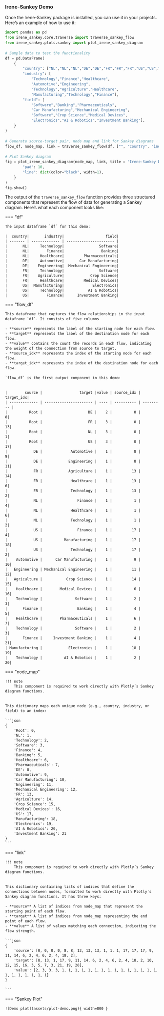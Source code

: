 ### Irene-Sankey Demo

Once the Irene-Sankey package is installed, you can use it in your projects. Here’s an example of how to use it: 

```py title="irene_sankey_demo.py" linenums="1"
import pandas as pd
from irene_sankey.core.traverse import traverse_sankey_flow
from irene_sankey.plots.sankey import plot_irene_sankey_diagram

# Sample data to test the functionality
df = pd.DataFrame(
    {
        "country": ["NL","NL","NL","DE","DE","FR","FR","FR","US","US","US"],
        "industry": [
            "Technology","Finance","Healthcare",
            "Automotive","Engineering",
            "Technology","Agriculture","Healthcare",
            "Manufacturing","Technology","Finance"],
        "field": [
            "Software","Banking","Pharmaceuticals",
            "Car Manufacturing","Mechanical Engineering",
            "Software","Crop Science","Medical Devices",
            "Electronics","AI & Robotics","Investment Banking"],
    }
)

# Generate source-target pair, node map and link for Sankey diagrams
flow_df, node_map, link = traverse_sankey_flow(df, ["", "country", "industry", "field"])

# Plot Sankey diagram 
fig = plot_irene_sankey_diagram(node_map, link, title = "Irene-Sankey Demo", node_config={
        "pad": 10,
        "line": dict(color="black", width=1),
    }
)
fig.show()
```

The output of the `traverse_sankey_flow` function provides three structured components that represent the flow of data for generating a Sankey diagram. Here’s what each component looks like:

=== "df"

    The input dataframe `df` for this demo:

    |  country|       industry|                   field|
    | ------- | ------------- | ---------------------- |
    |       NL|     Technology|                Software|
    |       NL|        Finance|                 Banking|
    |       NL|     Healthcare|         Pharmaceuticals|
    |       DE|     Automotive|       Car Manufacturing|
    |       DE|    Engineering|  Mechanical Engineering|
    |       FR|     Technology|                Software|
    |       FR|    Agriculture|            Crop Science|
    |       FR|     Healthcare|         Medical Devices|
    |       US|  Manufacturing|             Electronics|
    |       US|     Technology|           AI & Robotics|
    |       US|        Finance|      Investment Banking|

=== "flow_df"

    This dataframe that captures the flow relationships in the input dataframe `df`. It consists of five columns

    - **source** represents the label of the starting node for each flow.
    - **target** represents the label of the destination node for each flow.
    - **value** contains the count the records in each flow, indicating the weight of the connection from source to target.
    - **source_idx** represents the index of the starting node for each flow.
    - **target_idx** represents the index of the destination node for each flow.
    
    `flow_df` is the first output component in this demo: 


    |        source |                 target |value | source_idx | target_idx|
    | ------------- | ---------------------- | ---- | ---------- | --------- |
    |          Root |                     DE |    2 |          0 |          8|
    |          Root |                     FR |    3 |          0 |         13|
    |          Root |                     NL |    3 |          0 |          1|
    |          Root |                     US |    3 |          0 |         17|
    |            DE |             Automotive |    1 |          8 |          9|
    |            DE |            Engineering |    1 |          8 |         11|
    |            FR |            Agriculture |    1 |         13 |         14|
    |            FR |             Healthcare |    1 |         13 |          6|
    |            FR |             Technology |    1 |         13 |          2|
    |            NL |                Finance |    1 |          1 |          4|
    |            NL |             Healthcare |    1 |          1 |          6|
    |            NL |             Technology |    1 |          1 |          2|
    |            US |                Finance |    1 |         17 |          4|
    |            US |          Manufacturing |    1 |         17 |         18|
    |            US |             Technology |    1 |         17 |          2|
    |    Automotive |      Car Manufacturing |    1 |          9 |         10|
    |   Engineering | Mechanical Engineering |    1 |         11 |         12|
    |   Agriculture |           Crop Science |    1 |         14 |         15|
    |    Healthcare |        Medical Devices |    1 |          6 |         16|
    |    Technology |               Software |    1 |          2 |          3|
    |       Finance |                Banking |    1 |          4 |          5|
    |    Healthcare |        Pharmaceuticals |    1 |          6 |          7|
    |    Technology |               Software |    1 |          2 |          3|
    |       Finance |     Investment Banking |    1 |          4 |         21|
    | Manufacturing |            Electronics |    1 |         18 |         19|
    |    Technology |          AI & Robotics |    1 |          2 |         20|

=== "node_map"

    !!! note 
        This component is required to work directly with Plotly’s Sankey diagram functions.
        

    This dictionary maps each unique node (e.g., country, industry, or field) to an index:

    ```json
    {
        'Root': 0, 
        'NL': 1, 
        'Technology': 2, 
        'Software': 3, 
        'Finance': 4, 
        'Banking': 5, 
        'Healthcare': 6, 
        'Pharmaceuticals': 7, 
        'DE': 8, 
        'Automotive': 9, 
        'Car Manufacturing': 10, 
        'Engineering': 11, 
        'Mechanical Engineering': 12, 
        'FR': 13, 
        'Agriculture': 14, 
        'Crop Science': 15, 
        'Medical Devices': 16, 
        'US': 17, 
        'Manufacturing': 18, 
        'Electronics': 19, 
        'AI & Robotics': 20, 
        'Investment Banking': 21
    }
    ```

=== "link"

    !!! note 
        This component is required to work directly with Plotly’s Sankey diagram functions.


    This dictionary containing lists of indices that define the connections between nodes, formatted to work directly with Plotly’s Sankey diagram functions. It has three keys:

    - **source** A list of indices from node_map that represent the starting point of each flow.
    - **target** A list of indices from node_map representing the end point of each flow.
    - **value** A list of values matching each connection, indicating the flow strength.
  
    ```json
    {
        'source': [0, 0, 0, 0, 8, 8, 13, 13, 13, 1, 1, 1, 17, 17, 17, 9, 11, 14, 6, 2, 4, 6, 2, 4, 18, 2], 
        'target': [8, 13, 1, 17, 9, 11, 14, 6, 2, 4, 6, 2, 4, 18, 2, 10, 12, 15, 16, 3, 5, 7, 3, 21, 19, 20], 
        'value': [2, 3, 3, 3, 1, 1, 1, 1, 1, 1, 1, 1, 1, 1, 1, 1, 1, 1, 1, 1, 1, 1, 1, 1, 1, 1]
    }

    ```

=== "Sankey Plot"

    ![Demo plot](assets/plot-demo.png){ width=800 }

  [Irene-Sankey]: https://pypi.org/project/irene-sankey/
  [virtual environment]: https://realpython.com/what-is-pip/#using-pip-in-a-python-virtual-environment